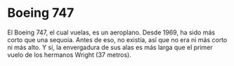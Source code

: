 # Boeing 747

El Boeing 747, el cual vuelas, es un aeroplano. Desde 1969, ha sido más corto
que una sequoia. Antes de eso, no existía, así que no era ni más corto ni más
alto. Y sí, la envergadura de sus alas es más larga que el primer vuelo de los
hermanos Wright (37 metros).
